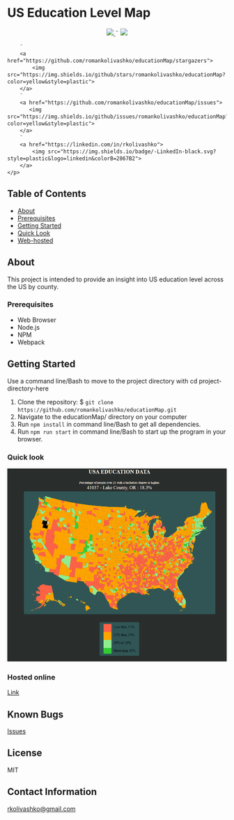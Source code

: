 # US Education Level Map
<html>
<!-- Project Shields -->
<!-- Project Shields -->
    <p align="center">
        <a href="https://github.com/romankolivashko/educationMap">
            <img src="https://img.shields.io/github/repo-size/romankolivashko/educationMap?style=plastic">
        </a>
		¨
        <a href="https://github.com/romankolivashko/educationMap/commits/main">
            <img src="https://img.shields.io/github/last-commit/romankolivashko/educationMap?color=yellow&style=plastic">
        </a>
		
        ¨
        <a href="https://github.com/romankolivashko/educationMap/stargazers">
            <img src="https://img.shields.io/github/stars/romankolivashko/educationMap?color=yellow&style=plastic">
        </a>
        ¨
        <a href="https://github.com/romankolivashko/educationMap/issues">
           <img src="https://img.shields.io/github/issues/romankolivashko/educationMap?color=yellow&style=plastic">
        </a>
        ¨
        <a href="https://linkedin.com/in/rkolivashko">
            <img src="https://img.shields.io/badge/-LinkedIn-black.svg?style=plastic&logo=linkedin&colorB=2867B2">
        </a>
    </p> 
</html>

## Table of Contents
+ [About](#about)
+ [Prerequisites](#prerequisites)
+ [Getting Started](#getting_started)
+ [Quick Look](#quick_look)
+ [Web-hosted](#hosted)

## About <a name = "about"></a>
This project is intended to provide an insight into US education level across the US by county.

### Prerequisites<a name = "prerequisites"></a>

* Web Browser
* Node.js
* NPM
* Webpack

## Getting Started <a name = "getting_started"></a>
Use a command line/Bash to move to the project directory with cd project-directory-here

1. Clone the repository: $ `git clone https://github.com/romankolivashko/educationMap.git`
2. Navigate to the educationMap/ directory on your computer
3. Run `npm install` in command line/Bash to get all dependencies.
4. Run `npm run start` in command line/Bash to start up the program in your browser.

### Quick look <a name = "quick_look"></a>
![](educationMap.gif)

### Hosted online <a name = "hosted"></a>
[Link](https://zealous-jones-c5db9a.netlify.app/)

## Known Bugs

[Issues](https://github.com/romankolivashko/educationMap/issues)

## License
MIT

## Contact Information
rkolivashko@gmail.com
